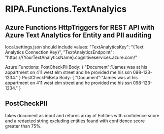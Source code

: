 ﻿# RIPA.Functions.TextAnalyics

## Azure Functions HttpTriggers for REST API with Azure Text Analytics for Entity and PII auditing

local.settings.json should include values:
    "TextAnalyticsKey": "{Text Analytics Connection Key}",
    "TextAnalyticsEndpoint": "https://{YourTextAnalyticsName}.cognitiveservices.azure.com/"


Azure Functions: 
	PostCheckPii
        Body: 
            {
                "Document":"James was at his appartment on 411 west elm street and he provided me his ssn 098-123-1234."
            }
    PostCheckPiiBeta
        Body: 
            {
                "Document":"James was at his appartment on 411 west elm street and he provided me his ssn 098-123-1234."
            }
 
## PostCheckPII
takes document as input and returns array of Entities with confidence score and a redacted string excluding entities found with confidence score greater than 75%.
